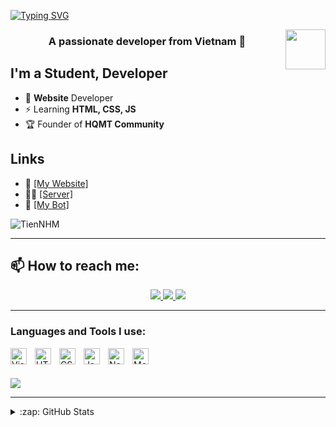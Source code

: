 [![Typing SVG](https://readme-typing-svg.demolab.com/?lines=Hi+there+,+I'm+HQMT+👋)](https://hqmt.netlify.app/)
<p align="center">
  <img align="right" width="64" src="https://github.com/HQMTGaming.png" />
  <h3 align="center">A passionate developer from Vietnam 💎 </h3>
</p>

## I'm a Student, Developer

- 🥅 **Website** Developer 
- ⚡ Learning **HTML, CSS, JS**
- 🏆 Founder of **HQMT Community**

## Links

- 🎉 [[My Website]](https://hqmt.netlify.app/)
- 🦸‍♂️ [[Server]](https://discord.gg/cat-curious-1003698094187216898)
- 🤖 [[My Bot]](https://dsc.gg/hqmtbot)

<p align="left"> <img src="https://komarev.com/ghpvc/?username=TienNHM&label=Profile%20views&color=6b21ff&style=flat" alt="TienNHM" /> </p>

-------------
## 📫 How to reach me:

<p align="center">
  </a> 
  <a href="[https://github.com/TienNHM](https://github.com/HQMTGaming)" alt="Github">
    <img src="https://img.icons8.com/fluent/48/000000/github.png"/>
  </a> 
  <a href="https://www.youtube.com/@HQMT_Gaming" alt="Youtube channel" target="_blank" >
    <img src="https://img.icons8.com/fluent/48/000000/youtube-play.png"/>
  </a>
  </a>
  <a href="mailto:hoangquocminhthien@gmail.com" alt="Email">
    <img src="https://img.icons8.com/fluent/48/000000/mailing.png"/>
  </a>
</p>

-------------

### Languages and Tools I use:

[<img align="left" alt="Visual Studio Code" width="26px" src="https://cdn.jsdelivr.net/gh/devicons/devicon/icons/vscode/vscode-original.svg" style="padding-right:10px;" />][webdevplaylist]
[<img align="left" alt="HTML5" width="26px" src="https://cdn.jsdelivr.net/gh/devicons/devicon/icons/html5/html5-original.svg" style="padding-right:10px;" />][course]
[<img align="left" alt="CSS3" width="26px" src="https://cdn.jsdelivr.net/gh/devicons/devicon/icons/css3/css3-original.svg" style="padding-right:10px;" />][cssplaylist]
[<img align="left" alt="JavaScript" width="26px" src="https://cdn.jsdelivr.net/gh/devicons/devicon/icons/javascript/javascript-original.svg" style="padding-right:10px;" />][jsplaylist]
[<img align="left" alt="Node.js" width="26px" src="https://cdn.jsdelivr.net/gh/devicons/devicon/icons/nodejs/nodejs-original.svg" style="padding-right:10px;" />][youtube]
[<img align="left" alt="MongoDB" width="26px" src="https://cdn.jsdelivr.net/gh/devicons/devicon/icons/mongodb/mongodb-original.svg" style="padding-right:10px;" />][twitter]

<br />
<br />

![](https://discord.c99.nl/widget/theme-3/1015763488938938388.png)

---

</details>

<details>
  <summary>:zap: GitHub Stats</summary>

<table style="width:100%;">
  <tr>
    <td>
      <img src="https://github-readme-stats.vercel.app/api/top-langs/?username=tiennhm&bg_color=FFFFFF00&text_color=179fa3&layout=compact&hide=CSS&langs_count=10&custom_title=Top%20ngôn%20ngữ%20được%20dùng" alt="tiennhm" width="100%"/>
      <img src="https://github-readme-stats.vercel.app/api?username=tiennhm&bg_color=FFFFFF00&text_color=179fa3&show_icons=true&count_private=true&include_all_commits=true&custom_title=Hoạt%20động%20trên%20Github" alt="tiennhm" width="100%"/>
    </td>
    <td>
      <p align="center"> 
        <img src="https://cdn.dribbble.com/users/1059583/screenshots/4171367/coding-freak.gif" alt="dev" width="100%"/>
      </p>
    </td>
  </tr>
</table>

</details>

[course]: https://youtu.be/dQw4w9WgXcQ
[twitter]: https://youtu.be/dQw4w9WgXcQ
[youtube]: https://youtu.be/dQw4w9WgXcQ
[webdevplaylist]: https://youtu.be/dQw4w9WgXcQ
[jsplaylist]: https://youtu.be/dQw4w9WgXcQ
[cssplaylist]: https://youtu.be/dQw4w9WgXcQ
